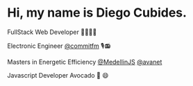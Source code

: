 # Hi, my name is Diego Cubides.

FullStack Web Developer 👨🏻‍💻🤝

Electronic Engineer [@commitfm](https://twitter.com/commitfm) 🎙📻

Masters in Energetic Efficiency [@MedellinJS](https://twitter.com/medellinjs) [@avanet](https://twitter.com/avanet)

Javascript Developer Avocado 🥑 :smile:
